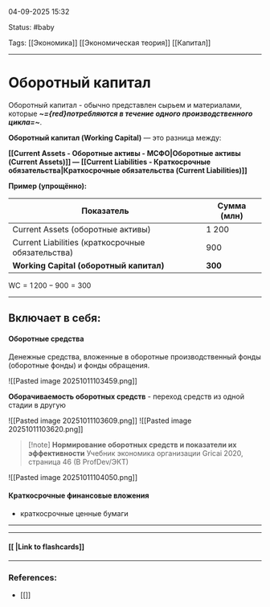 
04-09-2025 15:32

Status: #baby

Tags: [[Экономика]] [[Экономическая теория]] [[Капитал]]

---
# Оборотный капитал

Оборотный капитал - обычно представлен сырьем и материалами, которые ***~={red}потребляются в течение одного производственного цикла=~***.

**Оборотный капитал (Working Capital)** — это разница между:

**[[Current Assets - Оборотные активы - МСФО|Оборотные активы (Current Assets)]] — [[Current Liabilities - Краткосрочные обязательства|Краткосрочные обязательства (Current Liabilities)]]**

**Пример (упрощённо):**

|Показатель|Сумма (млн)|
|---|---|
|Current Assets (оборотные активы)|1 200|
|Current Liabilities (краткосрочные обязательства)|900|
|**Working Capital (оборотный капитал)**|**300**|

$\text{WC} = 1\,200 - 900 = 300$

---
## Включает в себя:

#### Оборотные средства

Денежные средства, вложенные в оборотные производственный фонды (оборотные фонды) и фонды обращения.

![[Pasted image 20251011103459.png]]

**Оборачиваемость оборотных средств** - переход средств из одной стадии в другую

![[Pasted image 20251011103609.png]]
![[Pasted image 20251011103620.png]]

> [!note] **Нормирование оборотных средств и показатели их эффективности**
> Учебник экономика организации Gricai 2020, страница 46
> (В ProfDev/ЭКТ)
> 

![[Pasted image 20251011104050.png]]

#### Краткосрочные финансовые вложения

- краткосрочные ценные бумаги

---





----
#### [[ |Link to flashcards]]



---
### References:

- [[]]